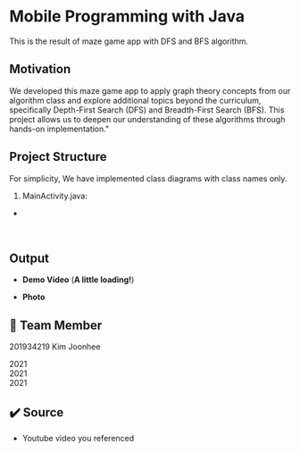 # Mobile Programming with Java
This is the result of maze game app with DFS and BFS algorithm.


## Motivation
We developed this maze game app to apply graph theory concepts from our algorithm class and explore additional topics beyond the curriculum, specifically Depth-First Search (DFS) and Breadth-First Search (BFS). 
This project allows us to deepen our understanding of these algorithms through hands-on implementation."

## Project Structure

For simplicity, We have implemented class diagrams with class names only. </br>

1. MainActivity.java: </br>
-  </br>
 

## Output
* **Demo Video** (**A little loading!**) </br>

* **Photo** </br>

## 👥 Team Member

201934219 Kim Joonhee </br>

2021</br>
2021</br>
2021</br>
 
## ✔️ Source
* Youtube video you referenced </br>
